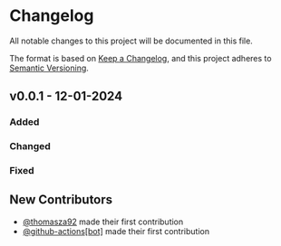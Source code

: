 # Changelog

All notable changes to this project will be documented in this file.

The format is based on [Keep a Changelog](https://keepachangelog.com/en/1.0.0/),
and this project adheres to [Semantic Versioning](https://semver.org/spec/v2.0.0.html).

## v0.0.1 - 12-01-2024

### Added



### Changed


















































### Fixed




## New Contributors
* [@thomasza92](https://github.com/thomasza92) made their first contribution
* [@github-actions[bot]](https://github.com/github-actions[bot]) made their first contribution

<!-- generated by git-cliff -->
